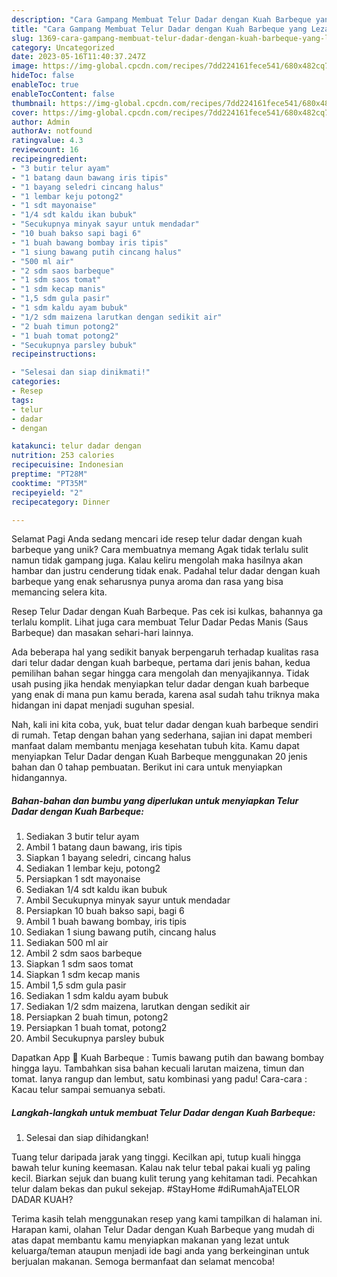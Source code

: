 ```yaml
---
description: "Cara Gampang Membuat Telur Dadar dengan Kuah Barbeque yang Lezat Sekali, Lezat"
title: "Cara Gampang Membuat Telur Dadar dengan Kuah Barbeque yang Lezat Sekali, Lezat"
slug: 1369-cara-gampang-membuat-telur-dadar-dengan-kuah-barbeque-yang-lezat-sekali-lezat
category: Uncategorized
date: 2023-05-16T11:40:37.247Z
image: https://img-global.cpcdn.com/recipes/7dd224161fece541/680x482cq70/telur-dadar-dengan-kuah-barbeque-foto-resep-utama.jpg
hideToc: false
enableToc: true
enableTocContent: false
thumbnail: https://img-global.cpcdn.com/recipes/7dd224161fece541/680x482cq70/telur-dadar-dengan-kuah-barbeque-foto-resep-utama.jpg
cover: https://img-global.cpcdn.com/recipes/7dd224161fece541/680x482cq70/telur-dadar-dengan-kuah-barbeque-foto-resep-utama.jpg
author: Admin
authorAv: notfound
ratingvalue: 4.3
reviewcount: 16
recipeingredient:
- "3 butir telur ayam"
- "1 batang daun bawang iris tipis"
- "1 bayang seledri cincang halus"
- "1 lembar keju potong2"
- "1 sdt mayonaise"
- "1/4 sdt kaldu ikan bubuk"
- "Secukupnya minyak sayur untuk mendadar"
- "10 buah bakso sapi bagi 6"
- "1 buah bawang bombay iris tipis"
- "1 siung bawang putih cincang halus"
- "500 ml air"
- "2 sdm saos barbeque"
- "1 sdm saos tomat"
- "1 sdm kecap manis"
- "1,5 sdm gula pasir"
- "1 sdm kaldu ayam bubuk"
- "1/2 sdm maizena larutkan dengan sedikit air"
- "2 buah timun potong2"
- "1 buah tomat potong2"
- "Secukupnya parsley bubuk"
recipeinstructions:

- "Selesai dan siap dinikmati!"
categories:
- Resep
tags:
- telur
- dadar
- dengan

katakunci: telur dadar dengan 
nutrition: 253 calories
recipecuisine: Indonesian
preptime: "PT28M"
cooktime: "PT35M"
recipeyield: "2"
recipecategory: Dinner

---
```



Selamat Pagi Anda sedang mencari ide resep telur dadar dengan kuah barbeque yang unik? Cara membuatnya memang Agak tidak terlalu sulit namun tidak gampang juga. Kalau keliru mengolah maka hasilnya akan hambar dan justru cenderung tidak enak. Padahal telur dadar dengan kuah barbeque yang enak seharusnya punya aroma dan rasa yang bisa memancing selera kita.


Resep Telur Dadar dengan Kuah Barbeque. Pas cek isi kulkas, bahannya ga terlalu komplit. Lihat juga cara membuat Telur Dadar Pedas Manis (Saus Barbeque) dan masakan sehari-hari lainnya.

Ada beberapa hal yang sedikit banyak berpengaruh terhadap kualitas rasa dari telur dadar dengan kuah barbeque, pertama dari jenis bahan, kedua pemilihan bahan segar hingga cara mengolah dan menyajikannya. Tidak usah pusing jika hendak menyiapkan telur dadar dengan kuah barbeque yang enak di mana pun kamu berada, karena asal sudah tahu triknya maka hidangan ini dapat menjadi suguhan spesial.


Nah, kali ini kita coba, yuk, buat telur dadar dengan kuah barbeque sendiri di rumah. Tetap dengan bahan yang sederhana, sajian ini dapat memberi manfaat dalam membantu menjaga kesehatan tubuh kita. Kamu dapat menyiapkan Telur Dadar dengan Kuah Barbeque menggunakan 20 jenis bahan dan 0 tahap pembuatan. Berikut ini cara untuk menyiapkan hidangannya.

<!--inarticleads1-->

##### Bahan-bahan dan bumbu yang diperlukan untuk menyiapkan Telur Dadar dengan Kuah Barbeque:

1. Sediakan 3 butir telur ayam
1. Ambil 1 batang daun bawang, iris tipis
1. Siapkan 1 bayang seledri, cincang halus
1. Sediakan 1 lembar keju, potong2
1. Persiapkan 1 sdt mayonaise
1. Sediakan 1/4 sdt kaldu ikan bubuk
1. Ambil Secukupnya minyak sayur untuk mendadar
1. Persiapkan 10 buah bakso sapi, bagi 6
1. Ambil 1 buah bawang bombay, iris tipis
1. Sediakan 1 siung bawang putih, cincang halus
1. Sediakan 500 ml air
1. Ambil 2 sdm saos barbeque
1. Siapkan 1 sdm saos tomat
1. Siapkan 1 sdm kecap manis
1. Ambil 1,5 sdm gula pasir
1. Sediakan 1 sdm kaldu ayam bubuk
1. Sediakan 1/2 sdm maizena, larutkan dengan sedikit air
1. Persiapkan 2 buah timun, potong2
1. Persiapkan 1 buah tomat, potong2
1. Ambil Secukupnya parsley bubuk


Dapatkan App 🌮 Kuah Barbeque : Tumis bawang putih dan bawang bombay hingga layu. Tambahkan sisa bahan kecuali larutan maizena, timun dan tomat. Ianya rangup dan lembut, satu kombinasi yang padu! Cara-cara : Kacau telur sampai semuanya sebati. 

<!--inarticleads2-->

##### Langkah-langkah untuk membuat Telur Dadar dengan Kuah Barbeque:


1. Selesai dan siap dihidangkan!

Tuang telur daripada jarak yang tinggi. Kecilkan api, tutup kuali hingga bawah telur kuning keemasan. Kalau nak telur tebal pakai kuali yg paling kecil. Biarkan sejuk dan buang kulit terung yang kehitaman tadi. Pecahkan telur dalam bekas dan pukul sekejap. #StayHome #diRumahAjaTELOR DADAR KUAH? 

Terima kasih telah menggunakan resep yang kami tampilkan di halaman ini. Harapan kami, olahan Telur Dadar dengan Kuah Barbeque yang mudah di atas dapat membantu kamu menyiapkan makanan yang lezat untuk keluarga/teman ataupun menjadi ide bagi anda yang berkeinginan untuk berjualan makanan. Semoga bermanfaat dan selamat mencoba!
